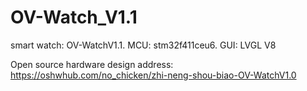 # OV-Watch_V1.1
smart watch: OV-WatchV1.1. MCU: stm32f411ceu6. GUI: LVGL V8

Open source hardware design address: 
https://oshwhub.com/no_chicken/zhi-neng-shou-biao-OV-WatchV1.0
